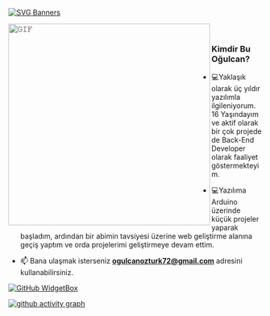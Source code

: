 [![SVG Banners](https://svg-banners.vercel.app/api?type=origin&text1=Merhaba%20👋%20Ben%20Kaan%20Emre%20Doğanay&width=1200&height=300)](https://github.com/ogulcan-dev)



<a target="_blank"><img align="left" height="400" width="400" alt="𝙶𝙸𝙵" src="https://github.com/JayantGoel001/JayantGoel001/blob/master/GIF/github.gif"></a>
<br/>

### Kimdir Bu Oğulcan?
- :computer:Yaklaşık olarak üç yıldır yazılımla ilgileniyorum. 16 Yaşındayım ve aktif olarak bir çok projede de Back-End Developer olarak faaliyet göstermekteyim.
- :computer:Yazılıma Arduino üzerinde küçük projeler yaparak başladım, ardından bir abimin tavsiyesi üzerine web geliştirme alanına geçiş yaptım ve orda projelerimi geliştirmeye devam ettim.

- 📫 Bana ulaşmak isterseniz **ogulcanozturk72@gmail.com** adresini kullanabilirsiniz. 
 
[![GitHub WidgetBox](https://github-widgetbox.vercel.app/api/profile?username=ogulcan-dev&data=followers,repositories,commits&theme=nautilus)](https://github.com/Jurredr/github-widgetbox)
 
 [![ github activity graph](https://github-readme-activity-graph.cyclic.app/graph?username=ogulcan-dev&theme=dracula)](https://github.com/ashutosh00710/github-readme-activity-graph)
</div>
